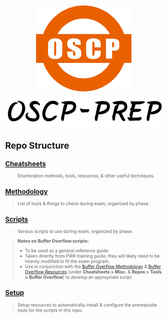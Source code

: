 <p align=center><img src=Assets/Img/OSCP-logo.png></p>
<p align=center><img src=Assets/Img/Logo.png></p>

# Repo Structure

## [Cheatsheets](Cheatsheets/README.md)

> Enumeration methods, tools, resources, & other useful techniques.

## [Methodology](Methodology/README.md)

> List of tools & things to check during exam, organized by phase.

## [Scripts](Scripts/README.md)

> Various scripts to use during exam, organized by phase.

> **Notes on Buffer Overflow scripts:**
>
> - To be used as a general reference guide.
> - Taken directly from PWK training guide, they will likely need to be heavily modified to fit the exam program.
> - Use in conjunction with the [Buffer Overflow Methodology](Methodology/4-Buffer-Overflow.md) & [Buffer Overflow Resources](Cheatsheets/Resources/README.md#misc) (under **Cheatsheets > Misc.** & **Repos > Tools > Buffer Overflow**) to develop an appropriate script.

## [Setup](Setup/README.md)

> Setup resources to automatically install & configure the prerequisite tools for the scripts in this repo.
